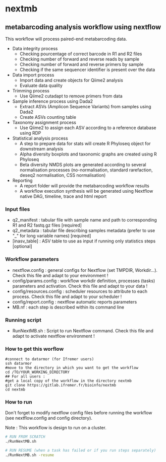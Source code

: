 # nextmb
## metabarcoding analysis workflow using nextflow

This workflow will process paired-end metabarcoding data. 

* Data integrity process 
    * Checking pourcentage of correct barcode in R1 and R2 files 
    * Checking number of forward and reverse reads by sample
    * Checking number of forward and reverse primers by sample
    * Checking if the same sequencer identifier is present over the data
* Data import process
    * Import data and create objects for Qiime2 analysis
    * Evaluate data quality
* Trimming process
    * Use Qiime2 cutadapt to remove primers from data
* Sample inference process using Dada2
    * Extract ASVs (Amplicon Sequence Variants) from samples using Dada2
    * Create ASVs counting table
* Taxonomy assignment process
    * Use Qiime2 to assign each ASV according to a reference database using RDP
* Statistical analysis process
    * A step to prepare data for stats will create R Phyloseq object for downstream analysis
    * Alpha diversity boxplots and taxonomic graphs are created using R Phyloseq
    * Beta diversity NMDS plots are generated according to several normalisation processes (no-normalisation, standard rarefaction, deseq2 normalisation, CSS normalisation)
* Reporting
    * A report folder will provide the metabarcoding workflow results
    * A workflow execution synthesis will be generated using Nextflow native DAG, timeline, trace and html report

### Input files 

* q2_manifest : tabular file with sample name and path to corresponding R1 and R2 fastq.gz files [required]
* q2_metadata : tabular file describing samples metadata (prefer to use "\_" for long variable names) [required]
* [inasv_table] : ASV table to use as input if running only statistics steps [optional]

### Workflow parameters

* nextflow.config : general configs for Nextflow (set TMPDIR, Workdir...). Check this file and adapt to your environment !
* config/params.config : workflow workdir definition, processes (tasks) parameters and activation. Check this file and adapt to your data !
* config/resources.config : scheduler resources to attribute to each process. Check this file and adapt to your scheduler !
* config/report.config : nextflow automatic reports parameters 
* MB.nf : each step is described within its command line

### Running script 

* RunNextMB.sh : Script to run Nextflow command. Check this file and adapt to activate nextflow environment !

### How to get this worflow
```
#connect to datarmor (for Ifremer users)
ssh datarmor
#move to the directory in which you want to get the workflow
cd /TO/YOUR_WORKING_DIRECTORY
## For all users :
#get a local copy of the workflow in the directory nextmb
git clone https://gitlab.ifremer.fr/bioinfo/nextmb
cd nextmb
```
### How to run
Don't forget to modify nextflow config files before running the workflow (see nextflow.config and config directory).

Note : This workflow is design to run on a cluster.

```bash
# RUN FROM SCRATCH
./RunNextMB.sh

# RUN RESUME (when a task has failed or if you run steps separately)
./RunNextMB.sh -resume
```
